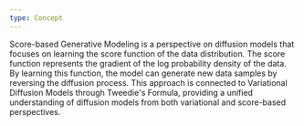 ```yaml
---
type: Concept
---
```


Score-based Generative Modeling is a perspective on diffusion models that focuses on learning the score function of the data distribution. The score function represents the gradient of the log probability density of the data. By learning this function, the model can generate new data samples by reversing the diffusion process. This approach is connected to Variational Diffusion Models through Tweedie's Formula, providing a unified understanding of diffusion models from both variational and score-based perspectives.